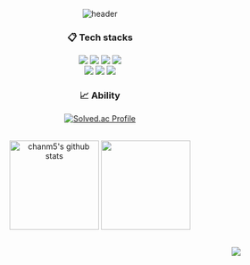 <div align="center"> 

![header](https://capsule-render.vercel.app/api?type=cylinder&color=000000&height=120&section=header&text=Chanm5's&nbsp;Github!&fontColor=FF3399&fontSize=50&animation=fadeIn&fontAlignY=55)  

### 📋 Tech stacks 
<img src="https://img.shields.io/badge/JAVA-007396?style=for-the-badge&logo=Java&logoColor=white">
<img src="https://img.shields.io/badge/Spring-6DB33F?style=for-the-badge&logo=Spring&logoColor=white">
<img src="https://img.shields.io/badge/MySQL-4479A1?style=for-the-badge&logo=MySQL&logoColor=white">
<img src="https://img.shields.io/badge/Oracle-F80000?style=for-the-badge&logo=Oracle&logoColor=white">
</br>
<img src="https://img.shields.io/badge/github-181717?style=for-the-badge&logo=github&logoColor=white">
<img src="https://img.shields.io/badge/Eclipse-2C2255?style=for-the-badge&logo=Eclipse%20IDE&logoColor=white">
<img src="https://img.shields.io/badge/VSCode-007ACC?style=for-the-badge&logo=VisualStudioCode&logoColor=white"> 
</br>

### :chart_with_upwards_trend: Ability

[![Solved.ac Profile](http://mazassumnida.wtf/api/v2/generate_badge?boj=opopqkr)](https://solved.ac/opopqkr/)
</br>
</br>

<a href="https://github.com/opopqkr"><img align="center" style="height:160px" src="https://github-readme-stats.vercel.app/api?username=opopqkr&show_icons=true&include_all_commits=true&theme=radical" alt="chanm5's github stats" /></a>
<a href="https://github.com/opopqkr"><img align="center" style="height:160px" src="https://github-readme-stats.vercel.app/api/top-langs/?username=opopqkr&layout=compact&theme=radical" /></a> 
</br>
</br>
</div>

<a href="https://hits.seeyoufarm.com"><img align="right" src="https://hits.seeyoufarm.com/api/count/incr/badge.svg?url=https%3A%2F%2Fgithub.com/opopqkr&count_bg=%233DC8BB&title_bg=%23555555&icon=&icon_color=%23E7E7E7&title=visite&edge_flat=false"> </a>
